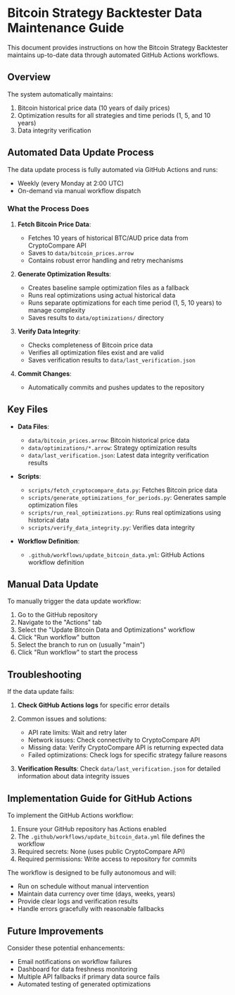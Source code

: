 # Bitcoin Strategy Backtester Data Maintenance Guide

This document provides instructions on how the Bitcoin Strategy Backtester maintains up-to-date data through automated GitHub Actions workflows.

## Overview

The system automatically maintains:
1. Bitcoin historical price data (10 years of daily prices)
2. Optimization results for all strategies and time periods (1, 5, and 10 years)
3. Data integrity verification

## Automated Data Update Process

The data update process is fully automated via GitHub Actions and runs:
- Weekly (every Monday at 2:00 UTC)
- On-demand via manual workflow dispatch

### What the Process Does

1. **Fetch Bitcoin Price Data**:
   - Fetches 10 years of historical BTC/AUD price data from CryptoCompare API
   - Saves to `data/bitcoin_prices.arrow`
   - Contains robust error handling and retry mechanisms

2. **Generate Optimization Results**:
   - Creates baseline sample optimization files as a fallback
   - Runs real optimizations using actual historical data
   - Runs separate optimizations for each time period (1, 5, 10 years) to manage complexity
   - Saves results to `data/optimizations/` directory

3. **Verify Data Integrity**:
   - Checks completeness of Bitcoin price data
   - Verifies all optimization files exist and are valid
   - Saves verification results to `data/last_verification.json`

4. **Commit Changes**:
   - Automatically commits and pushes updates to the repository

## Key Files

- **Data Files**:
  - `data/bitcoin_prices.arrow`: Bitcoin historical price data
  - `data/optimizations/*.arrow`: Strategy optimization results
  - `data/last_verification.json`: Latest data integrity verification results

- **Scripts**:
  - `scripts/fetch_cryptocompare_data.py`: Fetches Bitcoin price data
  - `scripts/generate_optimizations_for_periods.py`: Generates sample optimization files
  - `scripts/run_real_optimizations.py`: Runs real optimizations using historical data
  - `scripts/verify_data_integrity.py`: Verifies data integrity

- **Workflow Definition**:
  - `.github/workflows/update_bitcoin_data.yml`: GitHub Actions workflow definition

## Manual Data Update

To manually trigger the data update workflow:
1. Go to the GitHub repository
2. Navigate to the "Actions" tab
3. Select the "Update Bitcoin Data and Optimizations" workflow
4. Click "Run workflow" button
5. Select the branch to run on (usually "main")
6. Click "Run workflow" to start the process

## Troubleshooting

If the data update fails:

1. **Check GitHub Actions logs** for specific error details
2. Common issues and solutions:
   - API rate limits: Wait and retry later
   - Network issues: Check connectivity to CryptoCompare API
   - Missing data: Verify CryptoCompare API is returning expected data
   - Failed optimizations: Check logs for specific strategy failure reasons

3. **Verification Results**: Check `data/last_verification.json` for detailed information about data integrity issues

## Implementation Guide for GitHub Actions

To implement the GitHub Actions workflow:

1. Ensure your GitHub repository has Actions enabled
2. The `.github/workflows/update_bitcoin_data.yml` file defines the workflow
3. Required secrets: None (uses public CryptoCompare API)
4. Required permissions: Write access to repository for commits

The workflow is designed to be fully autonomous and will:
- Run on schedule without manual intervention
- Maintain data currency over time (days, weeks, years)
- Provide clear logs and verification results
- Handle errors gracefully with reasonable fallbacks

## Future Improvements

Consider these potential enhancements:
- Email notifications on workflow failures
- Dashboard for data freshness monitoring
- Multiple API fallbacks if primary data source fails
- Automated testing of generated optimizations